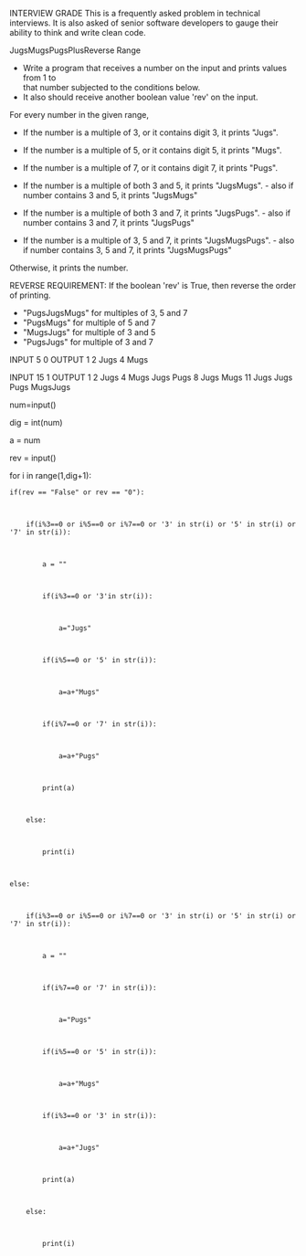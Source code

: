 
INTERVIEW GRADE
This is a frequently asked problem in technical interviews. It is also asked of 
senior software developers to gauge their ability to think and write clean code. 


JugsMugsPugsPlusReverse Range
- Write a program that receives a number on the input and prints values from 1 to   
that number subjected to the conditions below. 
- It also should receive another boolean value 'rev' on the input. 

For every number in the given range, 
  - If the number is a multiple of 3, or it contains digit 3, it prints "Jugs". 
  - If the number is a multiple of 5, or it contains digit 5, it prints "Mugs".
  - If the number is a multiple of 7, or it contains digit 7, it prints "Pugs".

  - If the number is a multiple of both 3 and 5, it prints "JugsMugs".
        - also if number contains 3 and 5, it prints "JugsMugs"
  - If the number is a multiple of both 3 and 7, it prints "JugsPugs".
        - also if number contains 3 and 7, it prints "JugsPugs"
  - If the number is a multiple of 3, 5 and 7, it prints "JugsMugsPugs".
        - also if number contains 3, 5 and 7, it prints "JugsMugsPugs"

Otherwise, it prints the number.

REVERSE REQUIREMENT:
If the boolean 'rev' is True, then reverse the order of printing. 
  - "PugsJugsMugs" for multiples of 3, 5 and 7
  - "PugsMugs" for multiple of 5 and 7
  - "MugsJugs" for multiple of 3 and 5 
  - "PugsJugs" for multiple of 3 and 7


 
INPUT 
5
0
OUTPUT
1
2
Jugs
4
Mugs

INPUT 
15
1
OUTPUT
1
2
Jugs
4
Mugs
Jugs
Pugs
8
Jugs
Mugs
11
Jugs
Jugs
Pugs
MugsJugs




 



 



 
num=input()


 
dig = int(num)


 
a = num


 
rev = input()


 
for i in range(1,dig+1):


 
    if(rev == "False" or rev == "0"):


 
        if(i%3==0 or i%5==0 or i%7==0 or '3' in str(i) or '5' in str(i) or '7' in str(i)):


 
            a = ""


 
            if(i%3==0 or '3'in str(i)):


 
                a="Jugs"


 
            if(i%5==0 or '5' in str(i)):


 
                a=a+"Mugs"


 
            if(i%7==0 or '7' in str(i)):


 
                a=a+"Pugs"


 
            print(a)


 
        else:


 
            print(i)


 
    else:


 
        if(i%3==0 or i%5==0 or i%7==0 or '3' in str(i) or '5' in str(i) or '7' in str(i)):


 
            a = ""


 
            if(i%7==0 or '7' in str(i)):


 
                a="Pugs"


 
            if(i%5==0 or '5' in str(i)):


 
                a=a+"Mugs"


 
            if(i%3==0 or '3' in str(i)):


 
                a=a+"Jugs"


 
            print(a)


 
        else:


 
            print(i)
